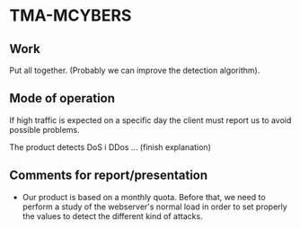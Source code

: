 # TMA-MCYBERS

## Work
Put all together. (Probably we can improve the detection algorithm).

## Mode of operation
If high traffic is expected on a specific day the client must report us to avoid possible problems.

The product detects DoS i DDos ... (finish explanation)

## Comments for report/presentation

- Our product is based on a monthly quota. Before that, we need to perform a study of the webserver's normal load in order to set properly the values to detect the different kind of attacks.
